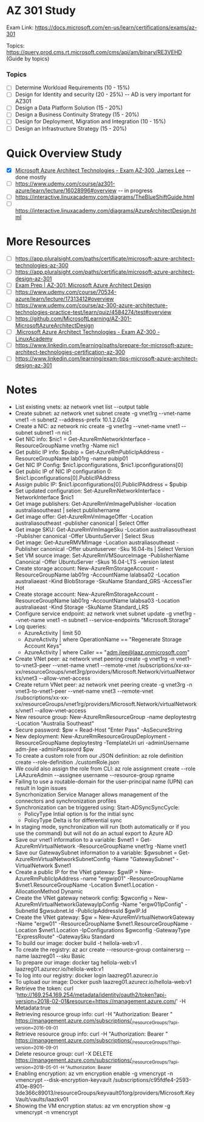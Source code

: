 # AZ 301 Study

Exam Link: https://docs.microsoft.com/en-us/learn/certifications/exams/az-301

Topics: https://query.prod.cms.rt.microsoft.com/cms/api/am/binary/RE3VEHD (Guide by topics)

### Topics
- [ ] Determine Workload Requirements (10 - 15%)
- [ ] Design for Identity and security (20 - 25%) -- AD is very important for AZ301
- [ ] Design a Data Platform Solution (15 - 20%)
- [ ] Design a Business Continuity Strategy (15 - 20%)
- [ ] Design for Deployment, Migration and Integration (10 - 15%)
- [ ] Design an Infrastructure Strategy (15 - 20%)

# Quick Overview Study
- [x] [Microsoft Azure Architect Technologies - Exam AZ-300, James Lee](https://linuxacademy.com/cp/modules/view/id/280?redirect_uri=https://app.linuxacademy.com/search?categories=Azure&type=Course&difficulty=Advanced) -- done mostly
- [ ] https://www.udemy.com/course/az301-azure/learn/lecture/16028996#overview -- in progress
- [ ] https://interactive.linuxacademy.com/diagrams/TheBlueShiftGuide.html
- [ ] https://interactive.linuxacademy.com/diagrams/AzureArchitectDesign.html

# More Resources
- [ ] https://app.pluralsight.com/paths/certificate/microsoft-azure-architect-technologies-az-300
- [ ] https://app.pluralsight.com/paths/certificate/microsoft-azure-architect-design-az-301
- [ ] [Exam Prep | AZ-301: Microsoft Azure Architect Design](https://www.youtube.com/watch?v=q0zKXHWRmgo)
- [ ] https://www.udemy.com/course/70534-azure/learn/lecture/17313412#overview
- [ ] https://www.udemy.com/course/az-300-azure-architecture-technologies-practice-test/learn/quiz/4584274/test#overview
- [ ] https://github.com/MicrosoftLearning/AZ-301-MicrosoftAzureArchitectDesign
- [ ] [ Microsoft Azure Architect Technologies - Exam AZ-300  - LinuxAcademy](https://linuxacademy.com/cp/modules/view/id/280)
- [ ] https://www.linkedin.com/learning/paths/prepare-for-microsoft-azure-architect-technologies-certification-az-300
- [ ] https://www.linkedin.com/learning/exam-tips-microsoft-azure-architect-design-az-301

# Notes
- List existing vnets: az network vnet list --output table
- Create subnet: az network vnet subnet create -g vnet1rg --vnet-name vnet1 -n subnet2 --address-prefix 10.1.2.0/24
- Create a NIC: az network nic create -g vnet1rg --vnet-name vnet1 --subnet subnet1 -n nic1
- Get NIC info: $nic1 = Get-AzureRmNetworkInterface -ResourceGroupName vnet1rg -Name nic1
- Get public IP info: $pubip = Get-AzureRmPublicIpAddress -ResourceGroupName lab01rg -name pubip01
- Get NIC IP Config: $nic1.ipconfigurations, $nic1.ipconfigurations[0]
- Get public IP of NIC IP configuration 0: $nic1.ipconfigurations[0].PublicIPAddress
- Assign public IP: $nic1.ipconfigurations[0].PublicIPAddress = $pubip
- Set updated configuration: Set-AzureRmNetworkInterface -NetworkInterface $nic1
- Get image publishers: Get-AzureRmVmImagePublisher -location australiasoutheast | select publishername
- Get image offer: Get-AzureRmVmImageOffer -Location australiasoutheast -publisher canonical | Select Offer
- Get image SKU: Get-AzureRmVmImageSku -Location australiasoutheast -Publisher canonical -Offer UbuntuServer | Select Skus
- Get image: Get-AzureRMVMImage -Location australiasoutheast -Publisher canonical -Offer ubuntuserver -Sku 16.04-lts | Select Version
- Set VM source image: Set-AzureRmVMSourceImage -PublisherName Canonical -Offer UbuntuServer -Skus 16.04-LTS -version latest
- Create storage account: New-AzureRmStorageAccount -ResourceGroupName lab01rg -AccountName lalabsa02 -Location australiaeast -Kind BlobStorage -SkuName Standard_GRS -AccessTier Hot
- Create storage account: New-AzureRmStorageAccount -ResourceGroupName lab01rg -AccountName lalabsa03 -Location australiaeast -Kind Storage -SkuName Standard_LRS
- Configure service endpoint: az network vnet subnet update -g vnet1rg --vnet-name vnet1 -n subnet1 --service-endpoints "Microsoft.Storage"
- Log queries:
  * AzureActivity | limit 50
  * AzureActivity | where OperationName == "Regenerate Storage Account Keys"
  * AzureActivity | where Caller == "adm.jlee@laaz.onmicrosoft.com"
- Create VNet peer: az network vnet peering create -g vnet1rg -n vnet1-to-vnet3-peer --vnet-name vnet1 --remote-vnet /subscriptions/xx-xx-xx/resourceGroups/vnet3rg/providers/Microsoft.Network/virtualNetworks/vnet3 --allow-vnet-access
- Create return VNet peer: az network vnet peering create -g vnet3rg -n vnet3-to-vnet1-peer --vnet-name vnet3 --remote-vnet /subscriptions/xx-xx-xx/resourceGroups/vnet1rg/providers/Microsoft.Network/virtualNetworks/vnet1 --allow-vnet-access
- New resource group: New-AzureRmResourceGroup -name deploytestrg -Location "Australia Southeast"
- Secure password: $pw = Read-Host "Enter Pass" -AsSecureString
- New deployment: New-AzureRmResourceGroupDeployment -ResourceGroupName deploytestrg -TemplateUri uri -adminUsername adm-jlee -adminPassword $pw
- To create a custom role from our JSON definition: az role definition create --role-definition ./customRole.json
- We could also assign the role from CLI: az role assignment create --role LAAzureAdmin --assignee username --resource-group rgname
- Failing to use a routable-domain for the user-principal name (UPN) can result in login issues
- Syncrhonization Service Manager allows management of the connectors and synchronization profiles
- Synchronization can be triggered using: Start-ADSyncSyncCycle:
  * PolicyType Intial option is for the initial sync
  * PolicyType Delta is for differential sync
- In staging mode, synchronization will run (both automatically or if you use the command) but will not do an actual export to Azure AD
- Save our vnet1 information to a variable: $vnet1 = Get-AzureRmVirtualNetwork -ResourceGroupName vnet1rg -Name vnet1
- Save our GatewaySubnet information to a variable: $gwsubnet = Get-AzureRmVirtualNetworkSubnetConfig -Name "GatewaySubnet" -VirtualNetwork $vnet1
- Create a public IP for the VNet gateway: $gwIP = New-AzureRmPublicIpAddress -name "ergwip01" -ResourceGroupName $vnet1.ResourceGroupName -Location $vnet1.Location -AllocationMethod Dynamic
- Create the VNet gateway network config: $gwconfig = New-AzureRmVirtualNetworkGatewayIpConfig -Name "ergw01IpConfig" -SubnetId $gwsubnet.Id -PublicIpAddressId $gwIP.Id
- Create the VNet gateway: $gw = New-AzureRmVirtualNetworkGateway -Name "ergw01" -ResourceGroupName $vnet1.ResourceGroupName -Location $vnet1.Location -IpConfigurations $gwconfig -GatewayType "ExpressRoute" -GatewaySku Standard
- To build our image: docker build -t hellola-web:v1 .
- To create the registry: az acr create --resource-group containersrg --name laazreg01 --sku Basic
- To prepare our image: docker tag hellola-web:v1 laazreg01.azurecr.io/hellola-web:v1
- To log into our registry: docker login laazreg01.azurecr.io
- To upload our image: Docker push laazreg01.azurecr.io/hellola-web:v1
- Retrieve the token: curl 'http://169.254.169.254/metadata/identity/oauth2/token?api-version=2018-02-01&resource=https://management.azure.com/' -H Metadata:true
- Retrieving resource group info: curl -H "Authorization: Bearer <TOKEN>" https://management.azure.com/subscriptions/<SUB>/resourceGroups/<RG>?api-version=2016-09-01
- Retrieve resource group info: curl -H "Authorization: Bearer <TOKEN>" https://management.azure.com/subscriptions/<SUB>/resourceGroups/1?api-version=2016-09-01
- Delete resource group: curl -X DELETE https://management.azure.com/subscriptions/<SUB>/resourceGroups/<RG>?api-version=2018-05-01 -H "Authorization: Bearer <TOKEN>
- Enabling encryption: az vm encryption enable -g vmencrypt -n vmencrypt --disk-encryption-keyvault /subscriptions/c95fdfe4-2593-410e-8901-3de366c89013/resourceGroups/keyvault01org/providers/Microsoft.KeyVault/vaults/laazkv01
- Showing the VM encryption status: az vm encryption show -g vmencrypt -n vmencrypt

